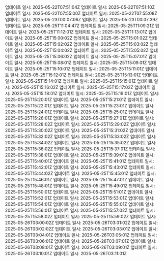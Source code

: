
업데이트 일시: 2025-05-22T07:51:04Z
업데이트 일시: 2025-05-22T07:51:10Z
업데이트 일시: 2025-05-22T07:55:00Z
업데이트 일시: 2025-05-22T07:55:08Z
업데이트 일시: 2025-05-23T00:07:06Z
업데이트 일시: 2025-05-23T00:07:39Z
업데이트 일시: 2025-05-25T11:04:47Z
업데이트 일시: 2025-05-25T11:09:21Z
업데이트 일시: 2025-05-25T11:12:01Z
업데이트 일시: 2025-05-25T11:13:01Z
업데이트 일시: 2025-05-25T15:00:02Z
업데이트 일시: 2025-05-25T15:01:02Z
업데이트 일시: 2025-05-25T15:02:02Z
업데이트 일시: 2025-05-25T15:03:02Z
업데이트 일시: 2025-05-25T15:04:02Z
업데이트 일시: 2025-05-25T15:05:02Z
업데이트 일시: 2025-05-25T15:06:02Z
업데이트 일시: 2025-05-25T15:07:01Z
업데이트 일시: 2025-05-25T15:08:01Z
업데이트 일시: 2025-05-25T15:09:01Z
업데이트 일시: 2025-05-25T15:10:01Z
업데이트 일시: 2025-05-25T15:11:01Z
업데이트 일시: 2025-05-25T15:12:01Z
업데이트 일시: 2025-05-25T15:13:01Z
업데이트 일시: 2025-05-25T15:14:01Z
업데이트 일시: 2025-05-25T15:15:01Z
업데이트 일시: 2025-05-25T15:16:02Z
업데이트 일시: 2025-05-25T15:17:02Z
업데이트 일시: 2025-05-25T15:18:01Z
업데이트 일시: 2025-05-25T15:19:01Z
업데이트 일시: 2025-05-25T15:20:01Z
업데이트 일시: 2025-05-25T15:21:01Z
업데이트 일시: 2025-05-25T15:22:01Z
업데이트 일시: 2025-05-25T15:23:01Z
업데이트 일시: 2025-05-25T15:24:01Z
업데이트 일시: 2025-05-25T15:25:01Z
업데이트 일시: 2025-05-25T15:26:01Z
업데이트 일시: 2025-05-25T15:27:01Z
업데이트 일시: 2025-05-25T15:28:02Z
업데이트 일시: 2025-05-25T15:29:02Z
업데이트 일시: 2025-05-25T15:30:02Z
업데이트 일시: 2025-05-25T15:31:02Z
업데이트 일시: 2025-05-25T15:32:02Z
업데이트 일시: 2025-05-25T15:33:02Z
업데이트 일시: 2025-05-25T15:34:02Z
업데이트 일시: 2025-05-25T15:35:02Z
업데이트 일시: 2025-05-25T15:36:02Z
업데이트 일시: 2025-05-25T15:37:01Z
업데이트 일시: 2025-05-25T15:38:01Z
업데이트 일시: 2025-05-25T15:39:01Z
업데이트 일시: 2025-05-25T15:40:01Z
업데이트 일시: 2025-05-25T15:41:01Z
업데이트 일시: 2025-05-25T15:42:01Z
업데이트 일시: 2025-05-25T15:43:01Z
업데이트 일시: 2025-05-25T15:44:02Z
업데이트 일시: 2025-05-25T15:45:01Z
업데이트 일시: 2025-05-25T15:46:01Z
업데이트 일시: 2025-05-25T15:47:01Z
업데이트 일시: 2025-05-25T15:48:01Z
업데이트 일시: 2025-05-25T15:49:01Z
업데이트 일시: 2025-05-25T15:50:01Z
업데이트 일시: 2025-05-25T15:51:01Z
업데이트 일시: 2025-05-25T15:52:01Z
업데이트 일시: 2025-05-25T15:53:01Z
업데이트 일시: 2025-05-25T15:54:01Z
업데이트 일시: 2025-05-25T15:55:01Z
업데이트 일시: 2025-05-25T15:56:01Z
업데이트 일시: 2025-05-25T15:57:02Z
업데이트 일시: 2025-05-25T15:58:02Z
업데이트 일시: 2025-05-25T15:59:02Z
업데이트 일시: 2025-05-26T03:00:02Z
업데이트 일시: 2025-05-26T03:01:02Z
업데이트 일시: 2025-05-26T03:02:02Z
업데이트 일시: 2025-05-26T03:03:01Z
업데이트 일시: 2025-05-26T03:04:01Z
업데이트 일시: 2025-05-26T03:05:01Z
업데이트 일시: 2025-05-26T03:06:01Z
업데이트 일시: 2025-05-26T03:07:01Z
업데이트 일시: 2025-05-26T03:08:01Z
업데이트 일시: 2025-05-26T03:09:01Z
업데이트 일시: 2025-05-26T03:10:01Z
업데이트 일시: 2025-05-26T03:11:01Z
